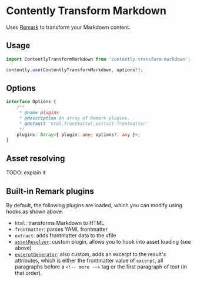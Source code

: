 # Contently Transform Markdown

Uses [Remark](https://github.com/remarkjs/remark) to transform your Markdown content.

## Usage

```ts
import ContentlyTransformMarkdown from 'contently-transform-markdown';

contently.use(ContentlyTransformMarkdown, options?);
```

## Options

```ts
interface Options {
	/**
	 * @name plugins
	 * @description An array of Remark plugins.
	 * @default 'html,frontmatter,extract-frontmatter'
	 */
	plugins: Array<{ plugin: any; options?: any }>;
}
```

## Asset resolving

TODO: explain it

## Built-in Remark plugins

By default, the following plugins are loaded, which you can modify using hooks as shown above:

- `html`: transforms Markdown to HTML
- `frontmatter`: parses YAML frontmatter
- `extract`: adds frontmatter data to the vfile
- [`assetResolver`](https://github.com/krmax44/contently/blob/main/packages/contently-transform-markdown/src/plugins/assetResolver.ts): custom plugin, allows you to hook into asset loading (see above)
- [`excerptGenerator`](https://github.com/krmax44/contently/blob/main/packages/contently-transform-markdown/src/excerptGenerator.ts): also custom, adds an excerpt to the result's attributes, which is either the frontmatter value of `excerpt`, all paragraphs before a `<!-- more -->` tag or the first paragraph of text (in that order).
